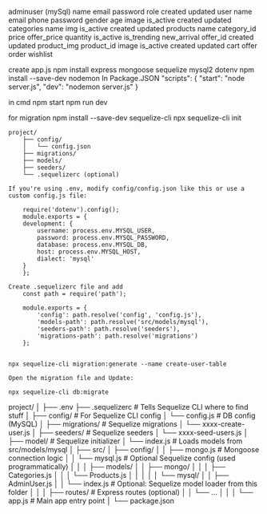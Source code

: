 adminuser (mySql)
    name
    email
    password
    role
    created
    updated
user
    name
    email
    phone
    password
    gender
    age
    image
    is_active
    created
    updated
categories
    name
    img
    is_active
    created
    updated
products
    name
    category_id
    price
    offer_price
    quantity
    is_active
    is_trending
    new_arrival
    offer_id
    created
    updated
product_img
    product_id
    image
    is_active
    created
    updated
cart
offer
order
wishlist

create app.js
npm install express mongoose sequelize mysql2 dotenv
npm install --save-dev nodemon
In Package.JSON
    "scripts": {
    "start": "node server.js",
    "dev": "nodemon server.js"
    }

in cmd
    npm start
    npm run dev

for migration
    npm install --save-dev sequelize-cli
    npx sequelize-cli init

    
    project/
        ├── config/
        │   └── config.json
        ├── migrations/
        ├── models/
        ├── seeders/
        └── .sequelizerc (optional)

    If you're using .env, modify config/config.json like this or use a custom config.js file:

        require('dotenv').config();
        module.exports = {
        development: {
            username: process.env.MYSQL_USER,
            password: process.env.MYSQL_PASSWORD,
            database: process.env.MYSQL_DB,
            host: process.env.MYSQL_HOST,
            dialect: 'mysql'
        }
        };

    Create .sequelizerc file and add
        const path = require('path');

        module.exports = {
            'config': path.resolve('config', 'config.js'),
            'models-path': path.resolve('src/models/mysql'),
            'seeders-path': path.resolve('seeders'),
            'migrations-path': path.resolve('migrations')
        };


    npx sequelize-cli migration:generate --name create-user-table

    Open the migration file and Update:

    npx sequelize-cli db:migrate


project/
│
├── .env
├── .sequelizerc                  # Tells Sequelize CLI where to find stuff
│
├── config/                       # For Sequelize CLI config
│   └── config.js                 # DB config (MySQL)
│
├── migrations/                   # Sequelize migrations
│   └── xxxx-create-user.js
│
├── seeders/                      # Sequelize seeders
│   └── xxxx-seed-users.js
│
├── model/                        # Sequelize initializer
│   └── index.js                  # Loads models from src/models/mysql
│
├── src/
│   ├── config/
│   │   ├── mongo.js              # Mongoose connection logic
│   │   └── mysql.js              # Optional Sequelize config (used programmatically)
│   │
│   ├── models/
│   │   ├── mongo/
│   │   │   ├── Categories.js
│   │   │   └── Products.js
│   │   │
│   │   └── mysql/
│   │       ├── AdminUser.js
│   │       └── index.js          # Optional: Sequelize model loader from this folder
│   │
│   ├── routes/                   # Express routes (optional)
│   │   └── ...
│   │
│   └── app.js                    # Main app entry point
│
└── package.json





